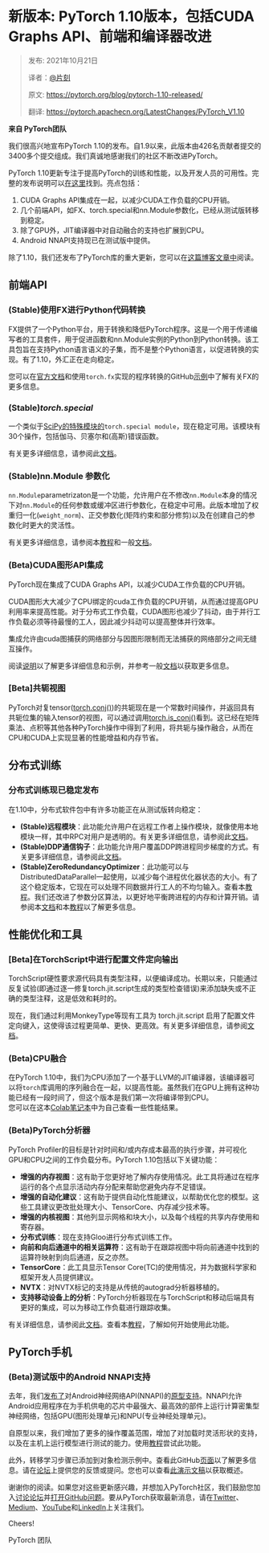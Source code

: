 # 新版本: PyTorch 1.10版本，包括CUDA Graphs API、前端和编译器改进

> 发布: 2021年10月21日
> 
> 译者：[@片刻](https://github.com/jiangzhonglian)
> 
> 原文: <https://pytorch.org/blog/pytorch-1.10-released/>
> 
> 翻译: <https://pytorch.apachecn.org/LatestChanges/PyTorch_V1.10>

**来自 PyTorch团队**

我们很高兴地宣布PyTorch 1.10的发布。自1.9以来，此版本由426名贡献者提交的3400多个提交组成。我们真诚地感谢我们的社区不断改进PyTorch。

PyTorch 1.10更新专注于提高PyTorch的训练和性能，以及开发人员的可用性。完整的发布说明可以[在这里](https://github.com/pytorch/pytorch/releases/tag/v1.10.0)找到。亮点包括：

1.  CUDA Graphs API集成在一起，以减少CUDA工作负载的CPU开销。
2.  几个前端API，如FX、torch.special和nn.Module参数化，已经从测试版转移到稳定。
3.  除了GPU外，JIT编译器中对自动融合的支持也扩展到CPU。
4.  Android NNAPI支持现已在测试版中提供。

除了1.10，我们还发布了PyTorch库的重大更新，您可以在[这篇博客文章中](https://pytorch.org/blog/pytorch-1.10-new-library-releases/)阅读。

## 前端API

### (Stable)使用FX进行Python代码转换

FX提供了一个Python平台，用于转换和降低PyTorch程序。这是一个用于传递编写者的工具套件，用于促进函数和nn.Module实例的Python到Python转换。该工具包旨在支持Python语言语义的子集，而不是整个Python语言，以促进转换的实现。有了1.10，外汇正在走向稳定。

您可以在[官方文档](https://pytorch.org/docs/master/fx.html)和使用`torch.fx`实现的程序转换的GitHub[示例](https://github.com/pytorch/examples/tree/master/fx)中了解有关FX的更多信息。

### (Stable)*torch.special*

一个类似于[SciPy的特殊模块的](https://docs.scipy.org/doc/scipy/reference/special.html)`torch.special module`，现在稳定可用。该模块有30个操作，包括伽马、贝塞尔和(高斯)错误函数。

有关更多详细信息，请参阅此[文档](https://pytorch.org/docs/master/special.html)。

### (Stable)nn.Module 参数化

`nn.Module`parametrizaton是一个功能，允许用户在不修改`nn.Module`本身的情况下对`nn.Module`的任何参数或缓冲区进行参数化，在稳定中可用。此版本增加了权重归一化(`weight_norm`)、正交参数化(矩阵约束和部分修剪)以及在创建自己的参数化时更大的灵活性。

有关更多详细信息，请参阅本[教程](https://pytorch.org/tutorials/intermediate/parametrizations.html)和一般[文档](https://pytorch.org/docs/master/generated/torch.nn.utils.parametrizations.spectral_norm.html?highlight=parametrize)。

### (Beta)CUDA图形API集成

PyTorch现在集成了CUDA Graphs API，以减少CUDA工作负载的CPU开销。

CUDA图形大大减少了CPU绑定的cuda工作负载的CPU开销，从而通过提高GPU利用率来提高性能。对于分布式工作负载，CUDA图形也减少了抖动，由于并行工作负载必须等待最慢的工人，因此减少抖动可以提高整体并行效率。

集成允许由cuda图捕获的网络部分与因图形限制而无法捕获的网络部分之间无缝互操作。

阅读[说明](https://pytorch.org/docs/master/notes/cuda.html#cuda-graphs)以了解更多详细信息和示例，并参考一般[文档](https://pytorch.org/docs/master/generated/torch.cuda.CUDAGraph.html#torch.cuda.CUDAGraph)以获取更多信息。

### \[Beta\]共轭视图

PyTorch对复tensor([torch.conj()](https://pytorch.org/docs/1.10.0/generated/torch.conj.html?highlight=conj#torch.conj))的共轭现在是一个常数时间操作，并返回具有共轭位集的输入tensor的视图，可以通过调用[torch.is\_conj()](https://pytorch.org/docs/1.10.0/generated/torch.is_conj.html?highlight=is_conj#torch.is_conj)看到。这已经在矩阵乘法、点积等其他各种PyTorch操作中得到了利用，将共轭与操作融合，从而在CPU和CUDA上实现显著的性能增益和内存节省。

## 分布式训练

### 分布式训练现已稳定发布

在1.10中，分布式软件包中有许多功能正在从测试版转向稳定：

*   **(Stable)远程模块**：此功能允许用户在远程工作者上操作模块，就像使用本地模块一样，其中RPC对用户是透明的。有关更多详细信息，请参阅此[文档](https://pytorch.org/docs/master/rpc.html#remotemodule)。
*   **(Stable)DDP通信钩子**：此功能允许用户覆盖DDP跨进程同步梯度的方式。有关更多详细信息，请参阅此[文档](https://pytorch.org/docs/master/rpc.html#remotemodule)。
*   **(Stable)ZeroRedundancyOptimizer**：此功能可以与DistributedDataParallel一起使用，以减少每个进程优化器状态的大小。有了这个稳定版本，它现在可以处理不同数据并行工人的不均匀输入。查看本[教程](https://pytorch.org/tutorials/advanced/generic_join.html)。我们还改进了参数分区算法，以更好地平衡跨进程的内存和计算开销。请参阅本[文档](https://pytorch.org/docs/master/distributed.optim.html)和本[教程](https://pytorch.org/tutorials/recipes/zero_redundancy_optimizer.html)以了解更多信息。

## 性能优化和工具

### \[Beta\]在TorchScript中进行配置文件定向输出

TorchScript硬性要求源代码具有类型注释，以便编译成功。长期以来，只能通过反复试验(即通过逐一修复torch.jit.script生成的类型检查错误)来添加缺失或不正确的类型注释，这是低效和耗时的。

现在，我们通过利用MonkeyType等现有工具为 torch.jit.script 启用了配置文件定向键入，这使得该过程更简单、更快、更高效。有关更多详细信息，请参阅[文档](https://pytorch.org/docs/1.9.0/jit.html)。

### (Beta)CPU融合

在PyTorch 1.10中，我们为CPU添加了一个基于LLVM的JIT编译器，该编译器可以将`torch`库调用的序列融合在一起，以提高性能。虽然我们在GPU上拥有这种功能已经有一段时间了，但这个版本是我们第一次将编译带到CPU。  
您可以在这本[Colab笔记本](https://colab.research.google.com/drive/1xaH-L0XjsxUcS15GG220mtyrvIgDoZl6?usp=sharing)中为自己查看一些性能结果。

### (Beta)PyTorch分析器

PyTorch Profiler的目标是针对时间和/或内存成本最高的执行步骤，并可视化GPU和CPU之间的工作负载分布。PyTorch 1.10包括以下关键功能：

*   **增强的内存视图**：这有助于您更好地了解内存使用情况。此工具将通过在程序运行的各个点显示活动内存分配来帮助您避免内存不足错误。
*   **增强的自动化建议**：这有助于提供自动化性能建议，以帮助优化您的模型。这些工具建议更改批处理大小、TensorCore、内存减少技术等。
*   **增强的内核视图**：其他列显示网格和块大小，以及每个线程的共享内存使用和寄存器。
*   **分布式训练**：现在支持Gloo进行分布式训练工作。
*   **向前和向后通道中的相关运算符**：这有助于在跟踪视图中将向前通道中找到的运算符映射到向后通道，反之亦然。
*   **TensorCore**：此工具显示Tensor Core(TC)的使用情况，并为数据科学家和框架开发人员提供建议。
*   **NVTX**：对NVTX标记的支持是从传统的autograd分析器移植的。
*   **支持移动设备上的分析**：PyTorch分析器现在与TorchScript和移动后端具有更好的集成，可以为移动工作负载进行跟踪收集。

有关详细信息，请参阅此[文档](https://pytorch.org/docs/stable/profiler.html)。查看本[教程](https://pytorch.org/tutorials/recipes/recipes/profiler_recipe.html)，了解如何开始使用此功能。

## PyTorch手机

### (Beta)测试版中的Android NNAPI支持

去年，我们[发布了](https://medium.com/pytorch/pytorch-mobile-now-supports-android-nnapi-e2a2aeb74534)对Android神经网络API(NNAPI)的[原型支持](https://medium.com/pytorch/pytorch-mobile-now-supports-android-nnapi-e2a2aeb74534)。NNAPI允许Android应用程序在为手机供电的芯片中最强大、最高效的部件上运行计算密集型神经网络，包括GPU(图形处理单元)和NPU(专业神经处理单元)。

自原型以来，我们增加了更多的操作覆盖范围，增加了对加载时灵活形状的支持，以及在主机上运行模型进行测试的能力。使用[教程](https://pytorch.org/tutorials/prototype/nnapi_mobilenetv2.html)尝试此功能。

此外，转移学习步骤已添加到对象检测示例中。查看此GitHub[页面](https://github.com/pytorch/android-demo-app/tree/master/ObjectDetection#transfer-learning)以了解更多信息。请在[论坛](https://discuss.pytorch.org/c/mobile/18)上提供您的反馈或提问。您也可以查看[此演示文稿](https://www.youtube.com/watch?v=B-2spa3UCTU)以获取概述。

谢谢你的阅读。如果您对这些更新感兴趣，并想加入PyTorch社区，我们鼓励您加入[讨论论坛](https://discuss.pytorch.org/)并[打开GitHub问题](https://github.com/pytorch/pytorch/issues)。要从PyTorch获取最新消息，请在[Twitter](https://twitter.com/PyTorch)、[Medium](https://medium.com/pytorch)、[YouTube](https://www.youtube.com/pytorch)和[LinkedIn](https://www.linkedin.com/company/pytorch)上关注我们。

Cheers!

PyTorch 团队
